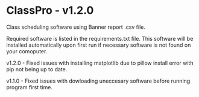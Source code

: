 # ClassPro - v1.2.0
Class scheduling software using Banner report .csv file.

Required software is listed in the requirements.txt file. This software will be installed automatically upon first run if necessary software is not found on your comoputer. 

v1.2.0 - Fixed issues with installing matplotlib due to pillow install error with pip not being up to date.

v1.1.0 - Fixed issues with dowloading uneccesary software before running program first time.
